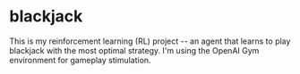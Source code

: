 # blackjack

This is my reinforcement learning (RL) project -- an agent that learns to play blackjack with the most optimal strategy.
I'm using the OpenAI Gym environment for gameplay stimulation. 
